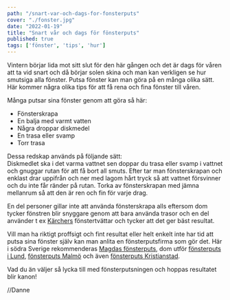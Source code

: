 ```yaml
---
path: "/snart-var-och-dags-for-fonsterputs"
cover: "./fonster.jpg"
date: "2022-01-19"
title: "Snart vår och dags för fönsterputs"
published: true
tags: ['fönster', 'tips', 'hur']
---
```


Vintern börjar lida mot sitt slut för den här gången och det är dags för våren att ta vid snart och då börjar solen skina och man kan verkligen se hur smutsiga alla fönster. Putsa fönster kan man göra på en många olika sätt. Här kommer några olika tips för att få rena och fina fönster till våren.

Många putsar sina fönster genom att göra så här:  
- Fönsterskrapa
- En balja med varmt vatten
- Några droppar diskmedel
- En trasa eller svamp
- Torr trasa

Dessa redskap används på följande sätt:  
Diskmedlet ska i det varma vattnet sen doppar du trasa eller svamp i vattnet och gnuggar rutan för att få bort all smuts. Efter tar man fönsterskrapan och enklast drar uppifrån och ner med lagom hårt tryck så att vattnet försvinner och du inte får ränder på rutan. Torka av fönsterskrapan med jämna mellanrum så att den är ren och fin för varje drag.  

En del personer gillar inte att använda fönsterskrapa alls eftersom dom tycker fönstren blir snyggare genom att bara använda trasor och en del använder t ex [Kärchers](https://www.kaercher.com/se/home-garden/foenstertvaettar.html) fönstertvättar och tycker att det ger bäst resultat.  

Vill man ha riktigt proffsigt och fint resultat eller helt enkelt inte har tid att putsa sina fönster själv kan man anlita en fönsterputsfirma som gör det. Här i södra Sverige rekommenderas [Magdas fönsterputs](https://magdasfonsterputs.se/), dom utför [fönsterputs i Lund](https://magdasfonsterputs.se/fonsterputsning-lund/), [fönsterputs Malmö](https://magdasfonsterputs.se/fonsterputsning-malmo/) och även [fönsterputs Kristianstad](https://magdasfonsterputs.se/fonsterputsning-kristianstad/).  

Vad du än väljer så lycka till med fönsterputsningen och hoppas resultatet blir kanon!

//Danne